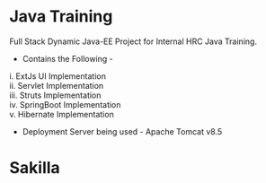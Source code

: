 # Java Training 

Full Stack Dynamic Java-EE Project for Internal HRC Java Training.

* Contains the Following - 

i.   ExtJs UI Implementation    <br>
ii.  Servlet Implementation     <br>
iii. Struts Implementation      <br>
iv.  SpringBoot Implementation  <br>
v.   Hibernate Implementation   <br>

* Deployment Server being used - Apache Tomcat v8.5
# Sakilla
